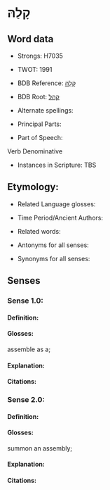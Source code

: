 # קָלַהּ

<!-- Status: S2="NeedsEdits" -->
<!-- Lexica used for edits:   -->

## Word data

* Strongs: H7035

* TWOT: 1991

* BDB Reference: [קָלַהּ](rc://en/bdb/dict/s.ap.ac)

* BDB Root: [קהל](rc://en/bdb/dict/s.ap.aa)

* Alternate spellings:

* Principal Parts:

* Part of Speech:

Verb Denominative

* Instances in Scripture: TBS

## Etymology:

* Related Language glosses:

* Time Period/Ancient Authors:

* Related words:

* Antonyms for all senses:

* Synonyms for all senses:

## Senses

### Sense 1.0:

#### Definition:

#### Glosses:

assemble as a; 

#### Explanation:

#### Citations:



### Sense 2.0:

#### Definition:

#### Glosses:

summon an assembly; 

#### Explanation:

#### Citations:



